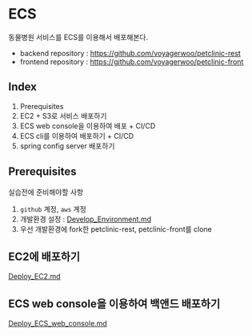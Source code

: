 # ECS

동물병원 서비스를 ECS를 이용해서 배포해본다.

- backend repository : https://github.com/voyagerwoo/petclinic-rest
- frontend repository : https://github.com/voyagerwoo/petclinic-front


## Index

1. Prerequisites
1. EC2 + S3로 서비스 배포하기
1. ECS web console을 이용하여 배포 + CI/CD
1. ECS cli를 이용하여 배포하기 + CI/CD
1. spring config server 배포하기

## Prerequisites
실습전에 준비해야할 사항

1. `github` 계정, `aws` 계정
1. 개발환경 설정 : [Develop_Environment.md](Develop_Environment.md)
1. 우선 개발환경에 fork한 petclinic-rest, petclinic-front를 clone

## EC2에 배포하기
[Deploy_EC2.md](Deploy_EC2.md)

## ECS web console을 이용하여 백앤드 배포하기
[Deploy_ECS_web_console.md](Deploy_ECS_web_console.md)
